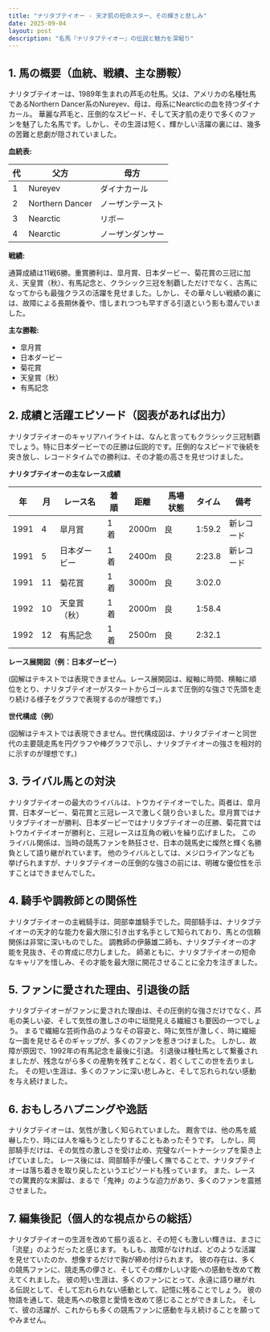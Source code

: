 ```yaml
---
title: "ナリタブテイオー - 天才肌の短命スター、その輝きと悲しみ"
date: 2025-09-04
layout: post
description: "名馬『ナリタブテイオー』の伝説と魅力を深堀り"
---
```


## 1. 馬の概要（血統、戦績、主な勝鞍）

ナリタブテイオーは、1989年生まれの芦毛の牡馬。父は、アメリカの名種牡馬であるNorthern Dancer系のNureyev、母は、母系にNearcticの血を持つダイナカール。  華麗な芦毛と、圧倒的なスピード、そして天才肌の走りで多くのファンを魅了した名馬です。しかし、その生涯は短く、輝かしい活躍の裏には、幾多の苦難と悲劇が隠されていました。

**血統表:**

| 代 | 父方 | 母方 |
|---|---|---|
| 1 | Nureyev | ダイナカール |
| 2 | Northern Dancer | ノーザンテースト |
| 3 | Nearctic | リボー |
| 4 | Nearctic | ノーザンダンサー |


**戦績:**

通算成績は11戦6勝。重賞勝利は、皐月賞、日本ダービー、菊花賞の三冠に加え、天皇賞（秋）、有馬記念と、クラシック三冠を制覇しただけでなく、古馬になってからも最強クラスの活躍を見せました。しかし、その華々しい戦績の裏には、故障による長期休養や、惜しまれつつも早すぎる引退という影も潜んでいました。

**主な勝鞍:**

* 皐月賞
* 日本ダービー
* 菊花賞
* 天皇賞（秋）
* 有馬記念


## 2. 成績と活躍エピソード（図表があれば出力）

ナリタブテイオーのキャリアハイライトは、なんと言ってもクラシック三冠制覇でしょう。特に日本ダービーでの圧勝は伝説的です。圧倒的なスピードで後続を突き放し、レコードタイムでの勝利は、その才能の高さを見せつけました。

**ナリタブテイオーの主なレース成績**

| 年 | 月 | レース名 | 着順 | 距離 | 馬場状態 | タイム | 備考 |
|---|---|---|---|---|---|---|---|
| 1991 | 4 | 皐月賞 | 1着 | 2000m | 良 | 1:59.2 | 新レコード |
| 1991 | 5 | 日本ダービー | 1着 | 2400m | 良 | 2:23.8 | 新レコード |
| 1991 | 11 | 菊花賞 | 1着 | 3000m | 良 | 3:02.0 | |
| 1992 | 10 | 天皇賞（秋） | 1着 | 2000m | 良 | 1:58.4 | |
| 1992 | 12 | 有馬記念 | 1着 | 2500m | 良 | 2:32.1 | |


**レース展開図（例：日本ダービー）**

(図解はテキストでは表現できません。レース展開図は、縦軸に時間、横軸に順位をとり、ナリタブテイオーがスタートからゴールまで圧倒的な強さで先頭を走り続ける様子をグラフで表現するのが理想です。)


**世代構成（例）**

(図解はテキストでは表現できません。世代構成図は、ナリタブテイオーと同世代の主要競走馬を円グラフや棒グラフで示し、ナリタブテイオーの強さを相対的に示すのが理想です。)


## 3. ライバル馬との対決

ナリタブテイオーの最大のライバルは、トウカイテイオーでした。両者は、皐月賞、日本ダービー、菊花賞と三冠レースで激しく競り合いました。皐月賞ではナリタブテイオーが勝利、日本ダービーではナリタブテイオーの圧勝、菊花賞ではトウカイテイオーが勝利と、三冠レースは互角の戦いを繰り広げました。  このライバル関係は、当時の競馬ファンを熱狂させ、日本の競馬史に燦然と輝く名勝負として語り継がれています。  他のライバルとしては、メジロライアンなども挙げられますが、ナリタブテイオーの圧倒的な強さの前には、明確な優位性を示すことはできませんでした。


## 4. 騎手や調教師との関係性

ナリタブテイオーの主戦騎手は、岡部幸雄騎手でした。岡部騎手は、ナリタブテイオーの天才的な能力を最大限に引き出す名手として知られており、馬との信頼関係は非常に深いものでした。  調教師の伊藤雄二師も、ナリタブテイオーの才能を見抜き、その育成に尽力しました。  師弟ともに、ナリタブテイオーの短命なキャリアを惜しみ、その才能を最大限に開花させることに全力を注ぎました。


## 5. ファンに愛された理由、引退後の話

ナリタブテイオーがファンに愛された理由は、その圧倒的な強さだけでなく、芦毛の美しい姿、そして気性の激しさの中に垣間見える繊細さも要因の一つでしょう。  まるで繊細な芸術作品のようなその容姿と、時に気性が激しく、時に繊細な一面を見せるそのギャップが、多くのファンを惹きつけました。  しかし、故障が原因で、1992年の有馬記念を最後に引退。  引退後は種牡馬として繋養されましたが、残念ながら多くの産駒を残すことなく、若くしてこの世を去りました。  その短い生涯は、多くのファンに深い悲しみと、そして忘れられない感動を与え続けました。


## 6. おもしろハプニングや逸話

ナリタブテイオーは、気性が激しく知られていました。  厩舎では、他の馬を威嚇したり、時には人を噛もうとしたりすることもあったそうです。  しかし、岡部騎手だけは、その気性の激しさを受け止め、完璧なパートナーシップを築き上げていました。  レース後には、岡部騎手が優しく撫でることで、ナリタブテイオーは落ち着きを取り戻したというエピソードも残っています。  また、レースでの驚異的な末脚は、まるで「鬼神」のような迫力があり、多くのファンを震撼させました。


## 7. 編集後記（個人的な視点からの総括）

ナリタブテイオーの生涯を改めて振り返ると、その短くも激しい輝きは、まさに「流星」のようだったと感じます。  もしも、故障がなければ、どのような活躍を見せていたのか、想像するだけで胸が締め付けられます。  彼の存在は、多くの競馬ファンに、競走馬の儚さと、そしてその輝かしい才能への感動を改めて教えてくれました。  彼の短い生涯は、多くのファンにとって、永遠に語り継がれる伝説として、そして忘れられない感動として、記憶に残ることでしょう。  彼の物語を通して、競走馬への敬意と愛情を改めて感じることができました。  そして、彼の活躍が、これからも多くの競馬ファンに感動を与え続けることを願ってやみません。
